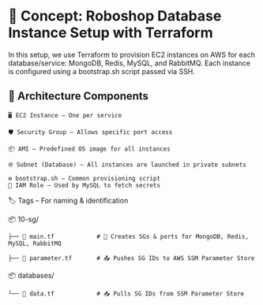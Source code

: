 # 🧠 Concept: Roboshop Database Instance Setup with Terraform
In this setup, we use Terraform to provision EC2 instances on AWS for each database/service: MongoDB, Redis, MySQL, and RabbitMQ. Each instance is configured using a bootstrap.sh script passed via SSH.

## 🧱 Architecture Components
    🖥️ EC2 Instance – One per service

    🛡️ Security Group – Allows specific port access

    📦 AMI – Predefined OS image for all instances

    🌐 Subnet (Database) – All instances are launched in private subnets

    ⚙️ bootstrap.sh – Common provisioning script
    🔐 IAM Role – Used by MySQL to fetch secrets

🏷️ Tags – For naming & identification



📦 10-sg/
    
    ├── 📜 main.tf            # 🔧 Creates SGs & ports for MongoDB, Redis, MySQL, RabbitMQ

    ├── 📜 parameter.tf       # 📤 Pushes SG IDs to AWS SSM Parameter Store

📦 databases/

    └── 📜 data.tf            # 📥 Pulls SG IDs from SSM Parameter Store